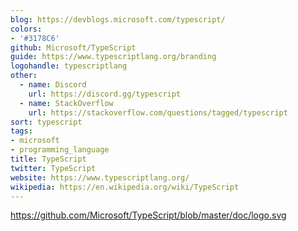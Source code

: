 ```yaml
---
blog: https://devblogs.microsoft.com/typescript/
colors:
- '#3178C6'
github: Microsoft/TypeScript
guide: https://www.typescriptlang.org/branding
logohandle: typescriptlang
other:
  - name: Discord
    url: https://discord.gg/typescript
  - name: StackOverflow
    url: https://stackoverflow.com/questions/tagged/typescript
sort: typescript
tags:
- microsoft
- programming_language
title: TypeScript
twitter: TypeScript
website: https://www.typescriptlang.org/
wikipedia: https://en.wikipedia.org/wiki/TypeScript
---
```


https://github.com/Microsoft/TypeScript/blob/master/doc/logo.svg
